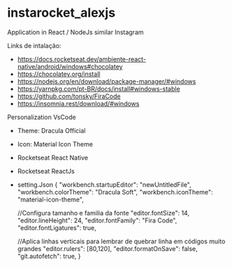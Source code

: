 # instarocket_alexjs
 Application in React / NodeJs similar Instagram

Links de intalação:
  * https://docs.rocketseat.dev/ambiente-react-native/android/windows#chocolatey
  * https://chocolatey.org/install
  * https://nodejs.org/en/download/package-manager/#windows
  * https://yarnpkg.com/pt-BR/docs/install#windows-stable
  * https://github.com/tonsky/FiraCode
  * https://insomnia.rest/download/#windows

Personalization VsCode
  * Theme: Dracula Official
  * Icon: Material Icon Theme
  * Rocketseat React Native
  * Rocketseat ReactJs
  * setting.Json
    {
      "workbench.startupEditor": "newUntitledFile",
      "workbench.colorTheme": "Dracula Soft",
      "workbench.iconTheme": "material-icon-theme",

      //Configura tamanho e familia da fonte
      "editor.fontSize": 14,
      "editor.lineHeight": 24,
      "editor.fontFamily": "Fira Code",
      "editor.fontLigatures": true,

      //Aplica linhas verticais para lembrar de quebrar linha em códigos muito grandes
      "editor.rulers": [80,120],
      "editor.formatOnSave": false,
      "git.autofetch": true,
    }

